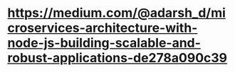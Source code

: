 # https://medium.com/@adarsh_d/microservices-architecture-with-node-js-building-scalable-and-robust-applications-de278a090c39
